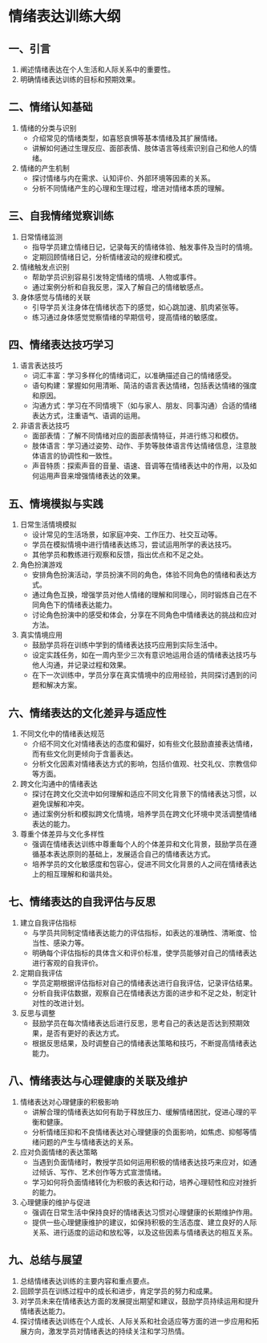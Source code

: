 # 情绪表达训练大纲

## 一、引言
1. 阐述情绪表达在个人生活和人际关系中的重要性。
2. 明确情绪表达训练的目标和预期效果。

## 二、情绪认知基础
1. 情绪的分类与识别
    - 介绍常见的情绪类型，如喜怒哀惧等基本情绪及其扩展情绪。
    - 讲解如何通过生理反应、面部表情、肢体语言等线索识别自己和他人的情绪。
2. 情绪的产生机制
    - 探讨情绪与内在需求、认知评价、外部环境等因素的关系。
    - 分析不同情绪产生的心理和生理过程，增进对情绪本质的理解。

## 三、自我情绪觉察训练
1. 日常情绪监测
    - 指导学员建立情绪日记，记录每天的情绪体验、触发事件及当时的情境。
    - 定期回顾情绪日记，分析情绪波动的规律和模式。
2. 情绪触发点识别
    - 帮助学员识别容易引发特定情绪的情境、人物或事件。
    - 通过案例分析和自我反思，深入了解自己的情绪敏感点。
3. 身体感觉与情绪的关联
    - 引导学员关注身体在情绪状态下的感觉，如心跳加速、肌肉紧张等。
    - 练习通过身体感觉觉察情绪的早期信号，提高情绪的敏感度。

## 四、情绪表达技巧学习
1. 语言表达技巧
    - 词汇丰富：学习多样化的情绪词汇，以准确描述自己的情绪感受。
    - 语句构建：掌握如何用清晰、简洁的语言表达情绪，包括表达情绪的强度和原因。
    - 沟通方式：学习在不同情境下（如与家人、朋友、同事沟通）合适的情绪表达方式，注重语气、语调的运用。
2. 非语言表达技巧
    - 面部表情：了解不同情绪对应的面部表情特征，并进行练习和模仿。
    - 肢体语言：学习通过姿势、动作、手势等肢体语言传达情绪信息，注意肢体语言的协调性和一致性。
    - 声音特质：探索声音的音量、语速、音调等在情绪表达中的作用，以及如何运用声音来增强情绪表达的效果。

## 五、情境模拟与实践
1. 日常生活情境模拟
    - 设计常见的生活场景，如家庭冲突、工作压力、社交互动等。
    - 学员在模拟情境中进行情绪表达练习，尝试运用所学的表达技巧。
    - 其他学员和教练进行观察和反馈，指出优点和不足之处。
2. 角色扮演游戏
    - 安排角色扮演活动，学员扮演不同的角色，体验不同角色的情绪和表达方式。
    - 通过角色互换，增强学员对他人情绪的理解和同理心，同时锻炼自己在不同角色下的情绪表达能力。
    - 讨论角色扮演中的感受和体会，分享在不同角色中情绪表达的挑战和应对方法。
3. 真实情境应用
    - 鼓励学员将在训练中学到的情绪表达技巧应用到实际生活中。
    - 设定实践任务，如在一周内至少三次有意识地运用合适的情绪表达技巧与他人沟通，并记录过程和效果。
    - 在下一次训练中，学员分享在真实情境中的应用经验，共同探讨遇到的问题和解决方案。

## 六、情绪表达的文化差异与适应性
1. 不同文化中的情绪表达规范
    - 介绍不同文化对情绪表达的态度和偏好，如有些文化鼓励直接表达情绪，而有些文化则更倾向于含蓄表达。
    - 分析文化因素对情绪表达方式的影响，包括价值观、社交礼仪、宗教信仰等方面。
2. 跨文化沟通中的情绪表达
    - 探讨在跨文化交流中如何理解和适应不同文化背景下的情绪表达习惯，以避免误解和冲突。
    - 通过案例分析和模拟跨文化情境，培养学员在跨文化环境中灵活调整情绪表达的能力。
3. 尊重个体差异与文化多样性
    - 强调在情绪表达训练中尊重每个人的个体差异和文化背景，鼓励学员在遵循基本表达原则的基础上，发展适合自己的情绪表达方式。
    - 培养学员的文化敏感度和包容心，促进不同文化背景的人之间在情绪表达上的相互理解和和谐共处。

## 七、情绪表达的自我评估与反思
1. 建立自我评估指标
    - 与学员共同制定情绪表达能力的评估指标，如表达的准确性、清晰度、恰当性、感染力等。
    - 明确每个评估指标的具体含义和评价标准，使学员能够对自己的情绪表达进行客观的自我评价。
2. 定期自我评估
    - 学员定期根据评估指标对自己的情绪表达进行自我评估，记录评估结果。
    - 分析自我评估数据，观察自己在情绪表达方面的进步和不足之处，制定针对性的改进计划。
3. 反思与调整
    - 鼓励学员在每次情绪表达后进行反思，思考自己的表达是否达到预期效果，是否有更好的表达方式。
    - 根据反思结果，及时调整自己的情绪表达策略和技巧，不断提高情绪表达能力。

## 八、情绪表达与心理健康的关联及维护
1. 情绪表达对心理健康的积极影响
    - 讲解合理的情绪表达如何有助于释放压力、缓解情绪困扰，促进心理的平衡和健康。
    - 分析情绪压抑和不良情绪表达对心理健康的负面影响，如焦虑、抑郁等情绪问题的产生与情绪表达的关系。
2. 应对负面情绪的表达策略
    - 当遇到负面情绪时，教授学员如何运用积极的情绪表达技巧来应对，如通过倾诉、写作、艺术创作等方式宣泄情绪。
    - 学习如何将负面情绪转化为积极的表达和行动，培养心理韧性和应对挫折的能力。
3. 心理健康的维护与促进
    - 强调在日常生活中保持良好的情绪表达习惯对心理健康的长期维护作用。
    - 提供一些心理健康维护的建议，如保持积极的生活态度、建立良好的人际关系、进行适度的运动和放松等，以及这些因素与情绪表达的相互关系。

## 九、总结与展望
1. 总结情绪表达训练的主要内容和重点要点。
2. 回顾学员在训练过程中的成长和进步，肯定学员的努力和成果。
3. 对学员未来在情绪表达方面的发展提出期望和建议，鼓励学员持续运用和提升情绪表达能力。
4. 探讨情绪表达训练在个人成长、人际关系和社会适应等方面的进一步应用和拓展方向，激发学员对情绪表达的持续关注和学习热情。
